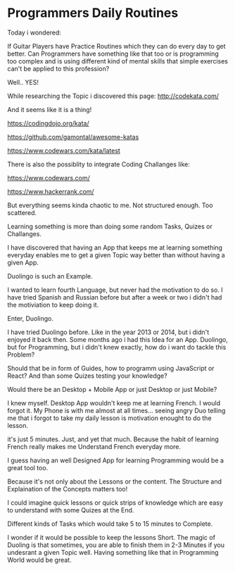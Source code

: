 # Programmers Daily Routines

Today i wondered:

If Guitar Players have Practice Routines which they can do every day to get better.
Can Programmers have something like that too or is programming too complex and is 
using different kind of mental skills that simple exercises can't be applied to this profession?

Well.. YES!

While researching the Topic i discovered this page: http://codekata.com/

And it seems like it is a thing!

https://codingdojo.org/kata/

https://github.com/gamontal/awesome-katas

https://www.codewars.com/kata/latest

There is also the possiblity to integrate Coding Challanges like:

https://www.codewars.com/

https://www.hackerrank.com/

But everything seems kinda chaotic to me. Not structured enough. Too scattered.

Learning something is more than doing some random Tasks, Quizes or Challanges.

I have discovered that having an App that keeps me at learning something everyday enables me 
to get a given Topic way better than without having a given App. 

Duolingo is such an Example.

I wanted to learn fourth Language, but never had the motivation to do so. I have tried Spanish and Russian 
before but after a week or two i didn't had the motiviation to keep doing it. 

Enter, Duolingo. 

I have tried Duolingo before. Like in the year 2013 or 2014, but i didn't enjoyed it back then. 
Some months ago i had this Idea for an App. Duolingo, but for Programming, but i didn't knew exactly, how do i want do tackle this Problem?

Should that be in form of Guides, how to programm using JavaScript or React? And than some Quizes testing your knowledge?

Would there be an Desktop + Mobile App or just Desktop or just Mobile?

I knew myself. Desktop App wouldn't keep me at learning French. I would forgot it. 
My Phone is with me almost at all times... seeing angry Duo telling me that i forgot to take my daily lesson is motivation enought to do the lesson.

it's just 5 minutes. Just, and yet that much. Because the habit of learning French really makes me Understand French everyday more. 

I guess having an well Designed App for learning Programming would be a great tool too. 

Because it's not only about the Lessons or the content. The Structure and Explaination of the Concepts matters too!

I could imagine quick lessons or quick strips of knowledge which are easy to understand with some Quizes at the End. 

Different kinds of Tasks which would take 5 to 15 minutes to Complete. 

I wonder if it would be possible to keep the lessons Short. The magic of Duoling is that sometimes, you are able to finish them in 2-3 Minutes if you undesrant a given Topic well. Having something like that in Programming World would be great. 




